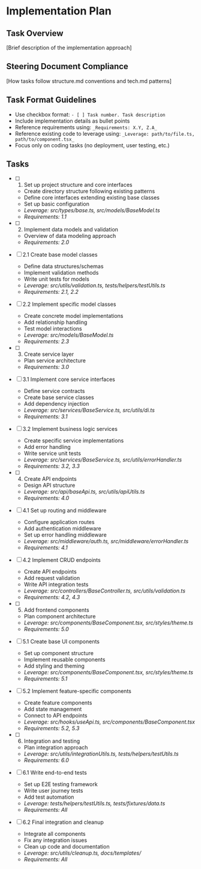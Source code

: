 # Implementation Plan

## Task Overview
[Brief description of the implementation approach]

## Steering Document Compliance
[How tasks follow structure.md conventions and tech.md patterns]

## Task Format Guidelines
- Use checkbox format: `- [ ] Task number. Task description`
- Include implementation details as bullet points
- Reference requirements using: `_Requirements: X.Y, Z.A_`
- Reference existing code to leverage using: `_Leverage: path/to/file.ts, path/to/component.tsx_`
- Focus only on coding tasks (no deployment, user testing, etc.)

## Tasks

- [ ] 1. Set up project structure and core interfaces
  - Create directory structure following existing patterns
  - Define core interfaces extending existing base classes
  - Set up basic configuration
  - _Leverage: src/types/base.ts, src/models/BaseModel.ts_
  - _Requirements: 1.1_

- [ ] 2. Implement data models and validation
  - Overview of data modeling approach
  - _Requirements: 2.0_

- [ ] 2.1 Create base model classes
  - Define data structures/schemas
  - Implement validation methods
  - Write unit tests for models
  - _Leverage: src/utils/validation.ts, tests/helpers/testUtils.ts_
  - _Requirements: 2.1, 2.2_

- [ ] 2.2 Implement specific model classes
  - Create concrete model implementations
  - Add relationship handling
  - Test model interactions
  - _Leverage: src/models/BaseModel.ts_
  - _Requirements: 2.3_

- [ ] 3. Create service layer
  - Plan service architecture
  - _Requirements: 3.0_

- [ ] 3.1 Implement core service interfaces
  - Define service contracts
  - Create base service classes
  - Add dependency injection
  - _Leverage: src/services/BaseService.ts, src/utils/di.ts_
  - _Requirements: 3.1_

- [ ] 3.2 Implement business logic services
  - Create specific service implementations
  - Add error handling
  - Write service unit tests
  - _Leverage: src/services/BaseService.ts, src/utils/errorHandler.ts_
  - _Requirements: 3.2, 3.3_

- [ ] 4. Create API endpoints
  - Design API structure
  - _Leverage: src/api/baseApi.ts, src/utils/apiUtils.ts_
  - _Requirements: 4.0_

- [ ] 4.1 Set up routing and middleware
  - Configure application routes
  - Add authentication middleware
  - Set up error handling middleware
  - _Leverage: src/middleware/auth.ts, src/middleware/errorHandler.ts_
  - _Requirements: 4.1_

- [ ] 4.2 Implement CRUD endpoints
  - Create API endpoints
  - Add request validation
  - Write API integration tests
  - _Leverage: src/controllers/BaseController.ts, src/utils/validation.ts_
  - _Requirements: 4.2, 4.3_

- [ ] 5. Add frontend components
  - Plan component architecture
  - _Leverage: src/components/BaseComponent.tsx, src/styles/theme.ts_
  - _Requirements: 5.0_

- [ ] 5.1 Create base UI components
  - Set up component structure
  - Implement reusable components
  - Add styling and theming
  - _Leverage: src/components/BaseComponent.tsx, src/styles/theme.ts_
  - _Requirements: 5.1_

- [ ] 5.2 Implement feature-specific components
  - Create feature components
  - Add state management
  - Connect to API endpoints
  - _Leverage: src/hooks/useApi.ts, src/components/BaseComponent.tsx_
  - _Requirements: 5.2, 5.3_

- [ ] 6. Integration and testing
  - Plan integration approach
  - _Leverage: src/utils/integrationUtils.ts, tests/helpers/testUtils.ts_
  - _Requirements: 6.0_

- [ ] 6.1 Write end-to-end tests
  - Set up E2E testing framework
  - Write user journey tests
  - Add test automation
  - _Leverage: tests/helpers/testUtils.ts, tests/fixtures/data.ts_
  - _Requirements: All_

- [ ] 6.2 Final integration and cleanup
  - Integrate all components
  - Fix any integration issues
  - Clean up code and documentation
  - _Leverage: src/utils/cleanup.ts, docs/templates/_
  - _Requirements: All_

